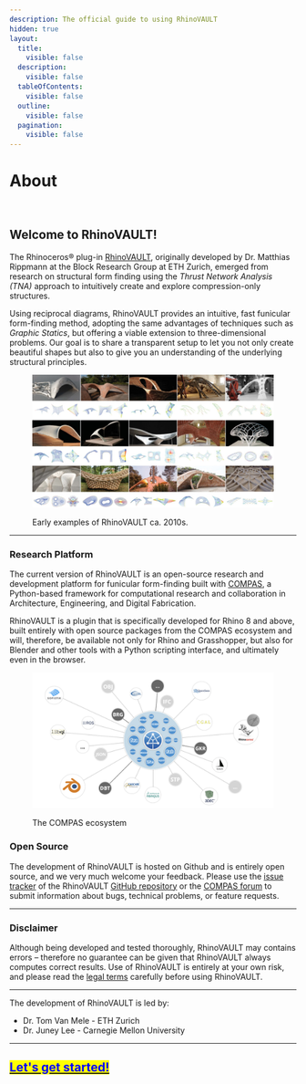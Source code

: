 ```yaml
---
description: The official guide to using RhinoVAULT
hidden: true
layout:
  title:
    visible: false
  description:
    visible: false
  tableOfContents:
    visible: false
  outline:
    visible: false
  pagination:
    visible: false
---
```


# About

<figure><img src=".gitbook/assets/RV_splash.jpg" alt=""><figcaption></figcaption></figure>

## Welcome to RhinoVAULT!

The Rhinoceros® plug-in [RhinoVAULT](https://www.food4rhino.com/en/app/rhinovault), originally developed by Dr. Matthias Rippmann at the Block Research Group at ETH Zurich, emerged from research on structural form finding using the _Thrust Network Analysis (TNA)_ approach to intuitively create and explore compression-only structures.

Using reciprocal diagrams, RhinoVAULT provides an intuitive, fast funicular form-finding method, adopting the same advantages of techniques such as _Graphic Statics_, but offering a viable extension to three-dimensional problems. Our goal is to share a transparent setup to let you not only create beautiful shapes but also to give you an understanding of the underlying structural principles.



<figure><img src=".gitbook/assets/RV_early-application-examples.jpg" alt=""><figcaption><p>Early examples of RhinoVAULT ca. 2010s.</p></figcaption></figure>

***

### Research Platform <a href="#research-platform" id="research-platform"></a>

‌The current version of RhinoVAULT is an open-source research and development platform for funicular form-finding built with [COMPAS](https://compas-dev.github.io/), a Python-based framework for computational research and collaboration in Architecture, Engineering, and Digital Fabrication.

RhinoVAULT is a plugin that is specifically developed for Rhino 8 and above, built entirely with open source packages from the COMPAS ecosystem and will, therefore, be available not only for Rhino and Grasshopper, but also for Blender and other tools with a Python scripting interface, and ultimately even in the browser.

<figure><img src=".gitbook/assets/compas_cluster-diagram.png" alt=""><figcaption><p>The COMPAS ecosystem</p></figcaption></figure>

### Open Source

The development of RhinoVAULT is hosted on Github and is entirely open source, and we very much welcome your feedback. Please use the [issue tracker](https://github.com/BlockResearchGroup/compas-RV/issues) of the RhinoVAULT [GitHub repository](https://github.com/BlockResearchGroup/compas-RV) or the [COMPAS forum](https://forum.compas-framework.org/) to submit information about bugs, technical problems, or feature requests.

***

### Disclaimer

Although being developed and tested thoroughly, RhinoVAULT may contains errors – therefore no guarantee can be given that RhinoVAULT always computes correct results. Use of RhinoVAULT is entirely at your own risk, and please read the [legal terms](additional/legal.md) carefully before using RhinoVAULT.

***

The development of RhinoVAULT is led by:

* Dr. Tom Van Mele - ETH Zurich
* Dr. Juney Lee - Carnegie Mellon University

***

## [<mark style="color:blue;">Let's get started!</mark>](introduction/getting-started.md)&#x20;

